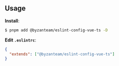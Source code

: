 ## Usage

**Install**:

```bash
$ pnpm add @byzanteam/eslint-config-vue-ts -D
```

**Edit `.eslintrc`**:

```json
{
  "extends": ["@byzanteam/eslint-config-vue-ts"]
}
```
